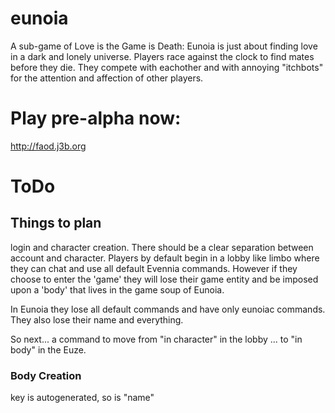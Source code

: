 # eunoia
A sub-game of Love is the Game is Death: Eunoia is just about finding love in a dark and lonely universe.
Players race against the clock to find mates before they die. They compete with
eachother and with annoying "itchbots" for the attention and affection of other
players.

# Play pre-alpha now:
http://faod.j3b.org

# ToDo

## Things to plan
login and character creation. 
There should be a clear separation between account and character. 
Players by default begin in a lobby like limbo where they can chat and use all default Evennia 
commands. However if they choose to enter the 'game' they will lose their game entity and be imposed
upon a 'body' that lives in the game soup of Eunoia. 

In Eunoia they lose all default commands and have only eunoiac commands. They also lose their name and everything.

So next... a command to move from "in character" in the lobby ... to "in body" in the Euze.

### Body Creation
key is autogenerated, so is "name"
